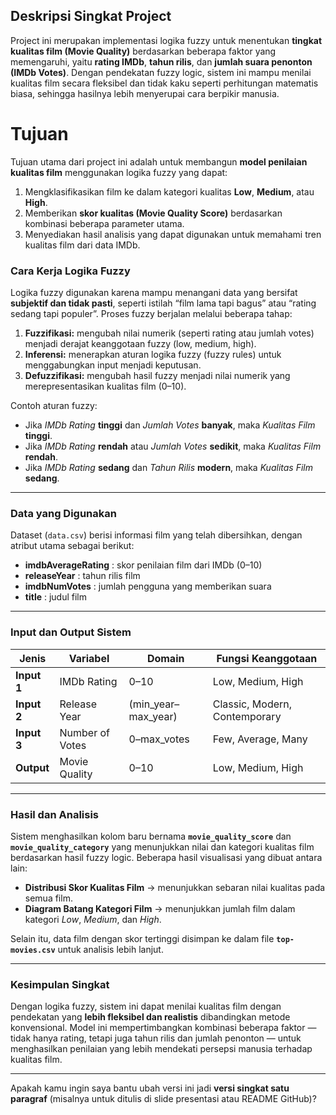 ## Deskripsi Singkat Project
Project ini merupakan implementasi logika fuzzy untuk menentukan **tingkat kualitas film (Movie Quality)** berdasarkan beberapa faktor yang memengaruhi, yaitu **rating IMDb**, **tahun rilis**, dan **jumlah suara penonton (IMDb Votes)**. Dengan pendekatan fuzzy logic, sistem ini mampu menilai kualitas film secara fleksibel dan tidak kaku seperti perhitungan matematis biasa, sehingga hasilnya lebih menyerupai cara berpikir manusia.

# Tujuan
Tujuan utama dari project ini adalah untuk membangun **model penilaian kualitas film** menggunakan logika fuzzy yang dapat:

1. Mengklasifikasikan film ke dalam kategori kualitas **Low**, **Medium**, atau **High**.
2. Memberikan **skor kualitas (Movie Quality Score)** berdasarkan kombinasi beberapa parameter utama.
3. Menyediakan hasil analisis yang dapat digunakan untuk memahami tren kualitas film dari data IMDb.

### **Cara Kerja Logika Fuzzy**

Logika fuzzy digunakan karena mampu menangani data yang bersifat **subjektif dan tidak pasti**, seperti istilah “film lama tapi bagus” atau “rating sedang tapi populer”.
Proses fuzzy berjalan melalui beberapa tahap:

1. **Fuzzifikasi:** mengubah nilai numerik (seperti rating atau jumlah votes) menjadi derajat keanggotaan fuzzy (low, medium, high).
2. **Inferensi:** menerapkan aturan logika fuzzy (fuzzy rules) untuk menggabungkan input menjadi keputusan.
3. **Defuzzifikasi:** mengubah hasil fuzzy menjadi nilai numerik yang merepresentasikan kualitas film (0–10).

Contoh aturan fuzzy:

* Jika *IMDb Rating* **tinggi** dan *Jumlah Votes* **banyak**, maka *Kualitas Film* **tinggi**.
* Jika *IMDb Rating* **rendah** atau *Jumlah Votes* **sedikit**, maka *Kualitas Film* **rendah**.
* Jika *IMDb Rating* **sedang** dan *Tahun Rilis* **modern**, maka *Kualitas Film* **sedang**.

---

### **Data yang Digunakan**

Dataset (`data.csv`) berisi informasi film yang telah dibersihkan, dengan atribut utama sebagai berikut:

* **imdbAverageRating** : skor penilaian film dari IMDb (0–10)
* **releaseYear** : tahun rilis film
* **imdbNumVotes** : jumlah pengguna yang memberikan suara
* **title** : judul film

---

### **Input dan Output Sistem**

| Jenis       | Variabel        | Domain              | Fungsi Keanggotaan            |
| ----------- | --------------- | ------------------- | ----------------------------- |
| **Input 1** | IMDb Rating     | 0–10                | Low, Medium, High             |
| **Input 2** | Release Year    | (min_year–max_year) | Classic, Modern, Contemporary |
| **Input 3** | Number of Votes | 0–max_votes         | Few, Average, Many            |
| **Output**  | Movie Quality   | 0–10                | Low, Medium, High             |

---

### **Hasil dan Analisis**

Sistem menghasilkan kolom baru bernama **`movie_quality_score`** dan **`movie_quality_category`** yang menunjukkan nilai dan kategori kualitas film berdasarkan hasil fuzzy logic.
Beberapa hasil visualisasi yang dibuat antara lain:

* **Distribusi Skor Kualitas Film** → menunjukkan sebaran nilai kualitas pada semua film.
* **Diagram Batang Kategori Film** → menunjukkan jumlah film dalam kategori *Low*, *Medium*, dan *High*.

Selain itu, data film dengan skor tertinggi disimpan ke dalam file **`top-movies.csv`** untuk analisis lebih lanjut.

---

### **Kesimpulan Singkat**

Dengan logika fuzzy, sistem ini dapat menilai kualitas film dengan pendekatan yang **lebih fleksibel dan realistis** dibandingkan metode konvensional. Model ini mempertimbangkan kombinasi beberapa faktor — tidak hanya rating, tetapi juga tahun rilis dan jumlah penonton — untuk menghasilkan penilaian yang lebih mendekati persepsi manusia terhadap kualitas film.

---

Apakah kamu ingin saya bantu ubah versi ini jadi **versi singkat satu paragraf** (misalnya untuk ditulis di slide presentasi atau README GitHub)?
